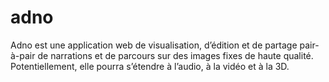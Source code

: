 # adno
Adno est une application web de visualisation, d’édition et de partage pair-à-pair de narrations et de parcours sur des images fixes de haute qualité. Potentiellement, elle pourra s’étendre à l’audio, à la vidéo et à la 3D.
